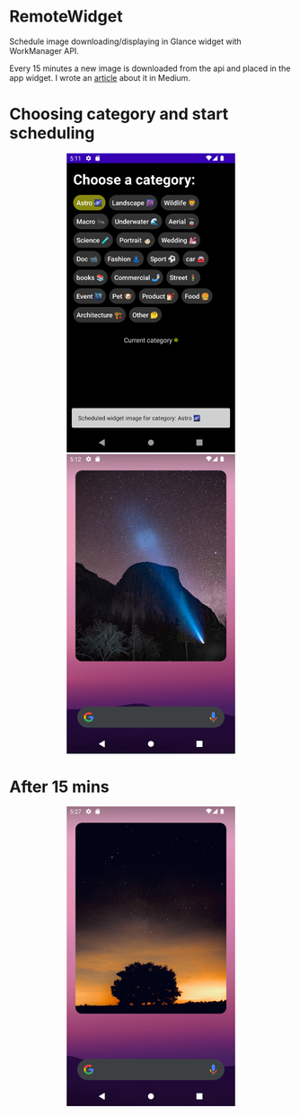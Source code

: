 # RemoteWidget
Schedule image downloading/displaying in Glance widget with WorkManager API.

Every 15 minutes a new image is downloaded from the api and placed in the app widget. I wrote an [article](https://astroa7m.medium.com/schedule-image-displaying-in-glance-widget-with-work-manager-api-cc474ed8571c) about it in Medium.

# Choosing category and start scheduling 
<p align="middle">
  <img src="/readme/schedule.png" width="300" />
  <img src="/readme/widget_1.png" width="300" /> 
  </p>
  
  # After 15 mins
  <p align="middle">
  <img src="/readme/widget_2.png" width="300" />
  </p>
